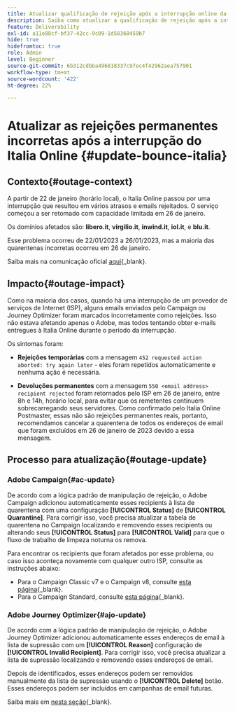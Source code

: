 ```yaml
---
title: Atualizar qualificação de rejeição após a interrupção online da Itália
description: Saiba como atualizar a qualificação de rejeição após a interrupção online da Itália
feature: Deliverability
exl-id: a11e88cf-bf37-42cc-9c09-1d58360459b7
hide: true
hidefromtoc: true
role: Admin
level: Beginner
source-git-commit: 6b312cdbba496818337c97ec4f42962aea757901
workflow-type: tm+mt
source-wordcount: '422'
ht-degree: 22%

---
```


# Atualizar as rejeições permanentes incorretas após a interrupção do Italia Online {#update-bounce-italia}

## Contexto{#outage-context}

A partir de 22 de janeiro (horário local), o Italia Online passou por uma interrupção que resultou em vários atrasos e emails rejeitados. O serviço começou a ser retomado com capacidade limitada em 26 de janeiro.

Os domínios afetados são: **libero.it**, **virgilio.it**, **inwind.it**, **iol.it**, e **blu.it**.

Esse problema ocorreu de 22/01/2023 a 26/01/2023, mas a maioria das quarentenas incorretas ocorreu em 26 de janeiro.

Saiba mais na comunicação oficial [aqui](https://tecnologia.libero.it/avviato-il-ritorno-online-di-libero-mail-e-virgilio-mail-66832){_blank}.


## Impacto{#outage-impact}

Como na maioria dos casos, quando há uma interrupção de um provedor de serviços de Internet (ISP), alguns emails enviados pelo Campaign ou Journey Optimizer foram marcados incorretamente como rejeições. Isso não estava afetando apenas o Adobe, mas todos tentando obter e-mails entregues à Italia Online durante o período da interrupção.

Os sintomas foram:

* **Rejeições temporárias** com a mensagem `452 requested action aborted: try again later` - eles foram repetidos automaticamente e nenhuma ação é necessária.

* **Devoluções permanentes** com a mensagem `550 <email address> recipient rejected` foram retornados pelo ISP em 26 de janeiro, entre 8h e 14h, horário local, para evitar que os remetentes continuem sobrecarregando seus servidores. Como confirmado pelo Italia Online Postmaster, essas não são rejeições permanentes reais, portanto, recomendamos cancelar a quarentena de todos os endereços de email que foram excluídos em 26 de janeiro de 2023 devido a essa mensagem.

## Processo para atualização{#outage-update}

### Adobe Campaign{#ac-update}

De acordo com a lógica padrão de manipulação de rejeição, o Adobe Campaign adicionou automaticamente esses recipients à lista de quarentena com uma configuração **[!UICONTROL Status]** de **[!UICONTROL Quarantine]**. Para corrigir isso, você precisa atualizar a tabela de quarentena no Campaign localizando e removendo esses recipients ou alterando seus **[!UICONTROL Status]** para **[!UICONTROL Valid]** para que o fluxo de trabalho de limpeza noturna os remova.

Para encontrar os recipients que foram afetados por esse problema, ou caso isso aconteça novamente com qualquer outro ISP, consulte as instruções abaixo:

* Para o Campaign Classic v7 e o Campaign v8, consulte [esta página](https://experienceleague.adobe.com/docs/campaign-classic/using/sending-messages/monitoring-deliveries/understanding-quarantine-management.html?lang=en#unquarantine-bulk){_blank}.
* Para o Campaign Standard, consulte [esta página](https://experienceleague.adobe.com/docs/campaign-standard/using/testing-and-sending/monitoring-messages/understanding-quarantine-management.html?lang=en#unquarantine-bulk){_blank}.

### Adobe Journey Optimizer{#ajo-update}

De acordo com a lógica padrão de manipulação de rejeição, o Adobe Journey Optimizer adicionou automaticamente esses endereços de email à lista de supressão com um **[!UICONTROL Reason]** configuração de **[!UICONTROL Invalid Recipient]**. Para corrigir isso, você precisa atualizar a lista de supressão localizando e removendo esses endereços de email.

Depois de identificados, esses endereços podem ser removidos manualmente da lista de supressão usando o **[!UICONTROL Delete]** botão. Esses endereços podem ser incluídos em campanhas de email futuras.

Saiba mais em [nesta seção](https://experienceleague.adobe.com/docs/journey-optimizer/using/configuration/monitor-reputation/manage-suppression-list.html#remove-from-suppression-list){_blank}.


